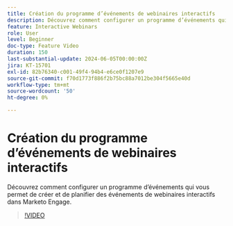 ```yaml
---
title: Création du programme d’événements de webinaires interactifs
description: Découvrez comment configurer un programme d’événements qui vous permet de créer et de planifier des événements de webinaires interactifs dans Marketo Engage.
feature: Interactive Webinars
role: User
level: Beginner
doc-type: Feature Video
duration: 150
last-substantial-update: 2024-06-05T00:00:00Z
jira: KT-15701
exl-id: 82b76340-c001-49f4-94b4-e6ce0f1207e9
source-git-commit: f70d1773f886f2b75bc88a7012be304f5665e40d
workflow-type: tm+mt
source-wordcount: '50'
ht-degree: 0%

---
```


# Création du programme d’événements de webinaires interactifs

Découvrez comment configurer un programme d’événements qui vous permet de créer et de planifier des événements de webinaires interactifs dans Marketo Engage.

>[!VIDEO](https://video.tv.adobe.com/v/3429639/?learn=on)
